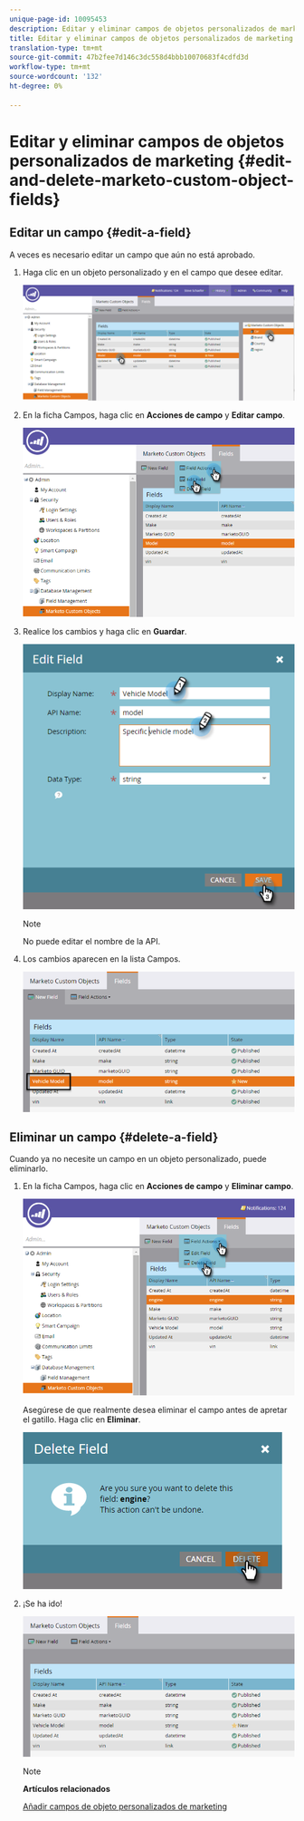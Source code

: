 ```yaml
---
unique-page-id: 10095453
description: Editar y eliminar campos de objetos personalizados de marketing - Documentos de marketing - Documentación del producto
title: Editar y eliminar campos de objetos personalizados de marketing
translation-type: tm+mt
source-git-commit: 47b2fee7d146c3dc558d4bbb10070683f4cdfd3d
workflow-type: tm+mt
source-wordcount: '132'
ht-degree: 0%

---
```



# Editar y eliminar campos de objetos personalizados de marketing {#edit-and-delete-marketo-custom-object-fields}

## Editar un campo {#edit-a-field}

A veces es necesario editar un campo que aún no está aprobado.

1. Haga clic en un objeto personalizado y en el campo que desee editar.

   ![](assets/image2015-10-2-10-3a55-3a1.png)

1. En la ficha Campos, haga clic en **Acciones de campo** y **Editar campo**.

   ![](assets/image2015-10-2-10-3a53-3a26.png)

1. Realice los cambios y haga clic en **Guardar**.

   ![](assets/image2015-10-2-10-3a58-3a56.png)

   >[!NOTE]
   >
   >No puede editar el nombre de la API.

1. Los cambios aparecen en la lista Campos.

   ![](assets/image2015-10-2-11-3a1-3a13.png)

## Eliminar un campo {#delete-a-field}

Cuando ya no necesite un campo en un objeto personalizado, puede eliminarlo.

1. En la ficha Campos, haga clic en **Acciones de campo** y **Eliminar campo**.

   ![](assets/image2015-10-2-11-3a11-3a20.png)

   Asegúrese de que realmente desea eliminar el campo antes de apretar el gatillo. Haga clic en **Eliminar**.

   ![](assets/image2015-10-2-11-3a14-3a5.png)

1. ¡Se ha ido!

   ![](assets/image2015-10-2-11-3a15-3a48.png)

   >[!NOTE]
   >
   >**Artículos relacionados**
   >
   >
   >[Añadir campos de objeto personalizados de marketing](add-marketo-custom-object-fields.md)

